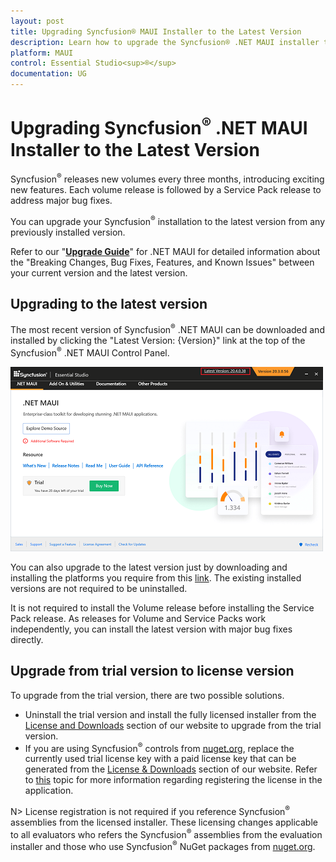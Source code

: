 ```yaml
---
layout: post
title: Upgrading Syncfusion® MAUI Installer to the Latest Version
description: Learn how to upgrade the Syncfusion® .NET MAUI installer to the latest version from the website and control panel.
platform: MAUI
control: Essential Studio<sup>®</sup>
documentation: UG
---
```


# Upgrading Syncfusion<sup>®</sup> .NET MAUI Installer to the Latest Version

Syncfusion<sup>®</sup> releases new volumes every three months, introducing exciting new features. Each volume release is followed by a Service Pack release to address major bug fixes.

You can upgrade your Syncfusion<sup>®</sup> installation to the latest version from any previously installed version.

Refer to our "[**Upgrade Guide**](https://help.syncfusion.com/upgrade-guide/maui-controls)" for .NET MAUI for detailed information about the "Breaking Changes, Bug Fixes, Features, and Known Issues" between your current version and the latest version.


## Upgrading to the latest version

The most recent version of Syncfusion<sup>®</sup> .NET MAUI can be downloaded and installed by clicking the "Latest Version: {Version}" link at the top of the Syncfusion<sup>®</sup> .NET MAUI Control Panel.

![Control Panel](Upgrade-images/upgrade-control-panel.png)

You can also upgrade to the latest version just by downloading and installing the platforms you require from this [link](https://www.syncfusion.com/account/downloads). The existing installed versions are not required to be uninstalled.


It is not required to install the Volume release before installing the Service Pack release. As releases for Volume and Service Packs work independently, you can install the latest version with major bug fixes directly.


## Upgrade from trial version to license version

To upgrade from the trial version, there are two possible solutions.

* Uninstall the trial version and install the fully licensed installer from the [License and Downloads](https://www.syncfusion.com/account/downloads) section of our website to upgrade from the trial version.
* If you are using Syncfusion<sup>®</sup> controls from [nuget.org](https://www.nuget.org/packages?q=syncfusion), replace the currently used trial license key with a paid license key that can be generated from the [License & Downloads](https://www.syncfusion.com/account/downloads) section of our website. Refer to [this](https://help.syncfusion.com/maui/licensing/how-to-register-in-an-application) topic for more information regarding registering the license in the application.

N> License registration is not required if you reference Syncfusion<sup>®</sup> assemblies from the licensed installer. These licensing changes applicable to all evaluators who refers the Syncfusion<sup>®</sup> assemblies from the evaluation installer and those who use Syncfusion<sup>®</sup> NuGet packages from [nuget.org](https://www.nuget.org/).

